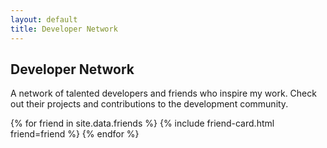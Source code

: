 ```yaml
---
layout: default
title: Developer Network
---
```


<section class="section">
  <div class="section-header">
    <h2 class="section-title">Developer Network</h2>
  </div>
  <div class="section-body">
    <p class="network-intro">
      A network of talented developers and friends who inspire my work. 
      Check out their projects and contributions to the development community.
    </p>
    <div class="friends-grid">
      {% for friend in site.data.friends %}
        {% include friend-card.html friend=friend %}
      {% endfor %}
    </div>
  </div>
</section>
